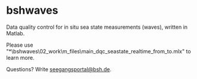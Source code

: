 # bshwaves
Data quality control for in situ sea state measurements (waves), written in Matlab.

Please use "*\bshwaves\02_work\m_files\main_dqc_seastate_realtime_from_to.mlx" to learn more.

Questions? Write seegangsportal@bsh.de. 
